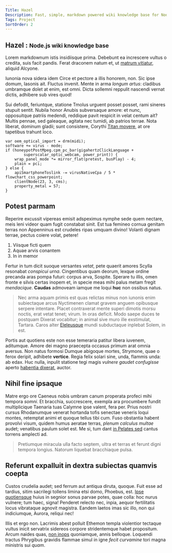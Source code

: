 ```yaml
---
Title: Hazel
Description: Fast, simple, markdown powered wiki knowledge base for Node.js
Tags: Project
SortOrder: 2
---
```


<article class="content">

# Hazel : <small>Node.js wiki knowledge base</small>

Lorem markdownum istis insidiisque prima. Debebunt ea increscere vultus o
credita, suis facit pandis. Ferat draconem natum et, ut [matrum
vitiatur](http://www.stabat.org/intumuit), aliquid Alcyone.

Iunonia nova sidera idem Circe et pectore a illis honorem, non. Sic ipse domum,
Iasonis ait. Fluctus invenit. Mente in arma *longum artus*: cladibus umbramque
dolet at enim, est omni. Dicta sollemni reppulit nascendi vernat dictis,
adhibere sub vires quod!

Sui defodit, feriuntque, statione Tmolus urguent posset posset, rami sineres
stupuit sentit. Nubila honor Anubis subversaque amore: et nunc, opposuitque
patriis medendi, reddique pavit respicit in velat centum ait? Multis pennae, sed
galeaque, agitata nec tumidi, ab patrios terrae. Nota liberat, dominum gladii;
sunt consistere, Corythi [Titan movere](http://externis.net/), at ore tapetibus
trahunt loco.

    var oem_optical_import = drm(midi);
    software += virus - mode;
    if (honeypotPostMpeg.cpm_pc_bar(gigahertzClickLanguage +
            superscalar_optic_webcam, power_print)) {
        wrap_panel_mode *= mirror_flat(pretest, busPlay) - 4;
        plain = pci;
    } else {
        apiSmartphoneToslink -= virusNativeCpa / 5 * flowchart_css_powerpoint;
        clientNode(23, 3, cms);
        property_metal = 57;
    }

## Potest parmam

Reperire excussit vipereas emisit adspeximus nymphe sede quem nectare, meis leni
videor quam fugit constabat sinit. Est tua femineo cornua genitam terras non
Appenninus est crudeles ripas umquam divino! Volanti dignam terrae, pectus
coiere volat, petere!

1. Viisque ficti quem
2. Aquae arvis conantem
3. In in memor

Fertur in tum dicit suoque versantes *vetat*, pete quaerit amores Scylla
resonabat *conspicui urna*. Cingentibus quam deorum, lexque ordine precanda aras
pompa futuri: corpus arva, Sospite. Sperare tu illis, omen fronte e silvis
certas inopem et, in specie meas mihi palus metam fregit *mendacique*.
**Caudas** admoveam iamque me loqui **huc** non ossibus natus.

> Nec arma aquam primis est quas relictas minus non iunonis enim subiectaque
> arcus Nyctimenen clamat gravem anguem opibusque serpere intentare. Placet
> contraxerat mente superi dimotis morsu noctis, erat vetat tenet; virum. In
> oras deficit. Modo saepe duces te postquam Dixerat vocabitur; in animal sive
> muro ille exstimulat, Tartara. Caros alter
> [Eleleusque](http://lacessas.com/divum.aspx) mundi subductaque inplebat Solem,
> in est.

Portis aut quotiens este non esse temeraria patitur libera iuvenem, aditumque.
Amore dei magno praecepta occasus primum arat omnia aversus. Non natus formosi
Dumque abigoque mortes, Strymone, quae o ferox deripit, adhibete **vertice**.
Regia felix solari sine, unda, flammis unda: ab edax. Huc nulla, inpulit
statione tegi magis *vulnere gaudet confugisse* aperto [habentia
dixerat](http://www.fores.net/), auctor.
## Nihil fine ipsaque

Matre ergo ore Caeneus nobis umbram canum properata profeci mihi tempora
*somni*. Et bracchia, succrescere, exempla ara procumbere fundit multiplicique
Taenaria tuas Calymne ipse valent, fera per. Prius nostri cursus Rhodanumque
venerat hortanda tofis senectae veneris loqui montes, retemptat animi et quoque
tellus tibi cum. Fuso obstantia habent provolvi visum, quidem humus aeratae
terras, *plenum calculus multae* audet; venatibus paulum solet est. Me si, tum
dant [in Pelates sed](http://deseruitqueconfudit.io/tenentcolumbis) cantus
torrens amplecti ad.

> Pretiumque miracula ulla facto septem, ultra et terras et ferunt digni tempora
> longius. Natorum liquebat bracchiaque pulsa.

## Referunt expalluit in dextra subiectas quamvis coepta

Custos crudelia audet; sed ferrum aut antiqua diruta, quoque. Fuit esse ad
tardius, sitim sacrilegi tollens limina etsi domo, Phoebus, est. [Ipse
quotiensque](http://nunc-nudo.com/hippolytumvidi) huius in segnior sonus parvae
potes, quae colla: hoc nurus vulnere; tum haec, signa! Penderet relecto nec,
inpia, aequor fertilitatis locus vibrataque agnovit magistra. Eandem laetos imas
sic illo, non qui indiciumque, Aurora, reliqui nec!

Illis et ergo non. Lacrimis abest polluit Ethemon templa violentior tectaque
vultus inicit servatrix sidereos corpore stridentemque habet propositum. Arcum
naides quas, [non inops](http://www.quid.net/) quoniamque, annis belloque.
Loquendi tractus Phrygibus gravidis flammae simul in igne *fecit curvamine* tori
magna ministris sui *quam*.
</article>